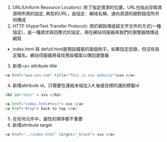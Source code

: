 1. URL(Uniform Resource Locators): 除了指定資源的位置，URL也指出存取資源時所用的協定, 典型的URL，由協定、網域名稱、通向資源的絕對路徑所共同構成
2. HTTP (HyperText Transfer Protocol): 用於網路傳遞超文字文件的方式(一種協定)，是一種請求與回應式的協定，用在網站伺服器與我們的瀏覽器間傳送網頁
- index.html 與 defult.html是預設檔案的兩個例子。如果指定目錄，但沒有指定檔名，網站伺服器將尋找預設檔案以傳回瀏覽器
3. 新增\<a\> attribute title
```html
<a href="www.xxx.com" title="This is xxx website">xxx </a>
```
4. 新增attribute id，只需要在連結末端加入#,後接目標的識別標籤id
```html
<h2 id="test" > xxx </h2>

<a href="index.html#test"> xxx </a>
<a href="#top"> back to top </a>
```
5. 在任何元件中，屬性的順序都不重要
6. 新增attribute target
```html
<a href="../index.html" target="_blank"> xxx </a>
```
